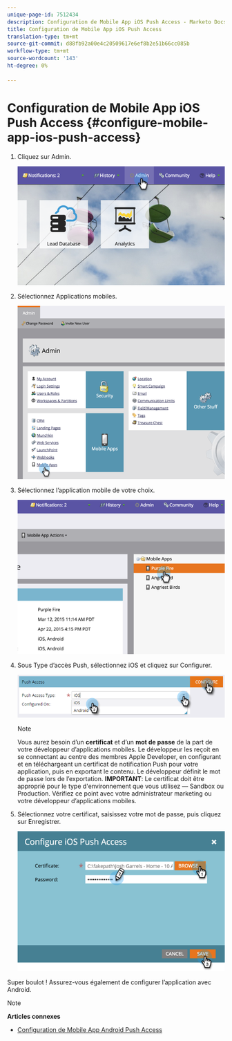 ```yaml
---
unique-page-id: 7512434
description: Configuration de Mobile App iOS Push Access - Marketo Docs - Documentation sur les produits
title: Configuration de Mobile App iOS Push Access
translation-type: tm+mt
source-git-commit: d88fb92a00e4c20509617e6ef8b2e51b66cc085b
workflow-type: tm+mt
source-wordcount: '143'
ht-degree: 0%

---
```



# Configuration de Mobile App iOS Push Access {#configure-mobile-app-ios-push-access}

1. Cliquez sur Admin.

   ![](assets/image2015-4-22-16-3a12-3a32.png)

1. Sélectionnez Applications mobiles.

   ![](assets/image2015-4-22-16-3a14-3a29.png)

1. Sélectionnez l’application mobile de votre choix.

   ![](assets/image2015-4-22-16-3a33-3a19.png)

1. Sous Type d’accès Push, sélectionnez iOS et cliquez sur Configurer.

   ![](assets/image2016-6-10-11-3a37-3a9.png)

   >[!NOTE]
   >
   >Vous aurez besoin d’un **certificat** et d’un **mot de passe** de la part de votre développeur d’applications mobiles. Le développeur les reçoit en se connectant au centre des membres Apple Developer, en configurant et en téléchargeant un certificat de notification Push pour votre application, puis en exportant le contenu. Le développeur définit le mot de passe lors de l’exportation. **IMPORTANT**: Le certificat doit être approprié pour le type d&#39;environnement que vous utilisez — Sandbox ou Production. Vérifiez ce point avec votre administrateur marketing ou votre développeur d’applications mobiles.

1. Sélectionnez votre certificat, saisissez votre mot de passe, puis cliquez sur Enregistrer.

   ![](assets/image2015-4-22-17-3a19-3a18.png)

Super boulot ! Assurez-vous également de configurer l’application avec Android.

>[!NOTE]
>
>**Articles connexes**
>
>* [Configuration de Mobile App Android Push Access](configure-mobile-app-android-push-access.md)

>



